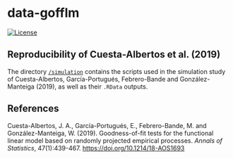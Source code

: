 <!-- README.md is generated from README.Rmd. Please edit that file -->
data-gofflm
===========

[![License](https://img.shields.io/badge/license-GPL%20v3-blue.svg)](https://www.gnu.org/licenses/gpl-3.0)

Reproducibility of Cuesta-Albertos et al. (2019)
------------------------------------------------

The directory
[`/simulation`](https://github.com/egarpor/data-gofflm/tree/master/simulation)
contains the scripts used in the simulation study of Cuesta-Albertos,
García-Portugués, Febrero-Bande and González-Manteiga (2019), as well as
their `.RData` outputs.

References
----------

Cuesta-Albertos, J. A., García-Portugués, E., Febrero-Bande, M. and
González-Manteiga, W. (2019). Goodness-of-fit tests for the functional
linear model based on randomly projected empirical processes. *Annals of
Statistics*, 47(1):439-467.
<a href="https://doi.org/10.1214/18-AOS1693" class="uri">https://doi.org/10.1214/18-AOS1693</a>
